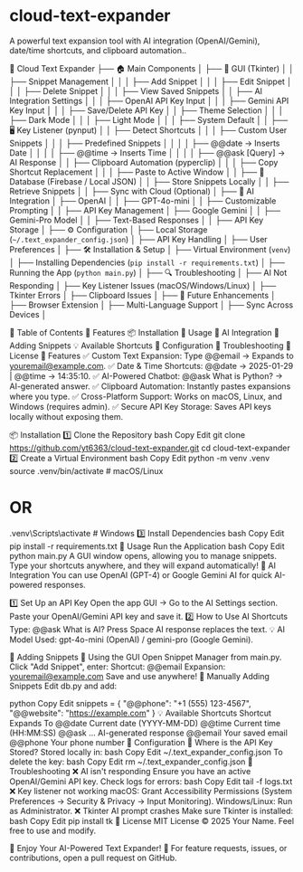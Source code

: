 # cloud-text-expander
A powerful text expansion tool with AI integration (OpenAI/Gemini), date/time shortcuts, and clipboard automation..

📌 Cloud Text Expander
 ├── 🏠 Main Components
 │   ├── 🎨 GUI (Tkinter)
 │   │   ├── Snippet Management
 │   │   │   ├── Add Snippet
 │   │   │   ├── Edit Snippet
 │   │   │   ├── Delete Snippet
 │   │   │   ├── View Saved Snippets
 │   │   ├── AI Integration Settings
 │   │   │   ├── OpenAI API Key Input
 │   │   │   ├── Gemini API Key Input
 │   │   │   ├── Save/Delete API Key
 │   │   ├── Theme Selection
 │   │   │   ├── Dark Mode
 │   │   │   ├── Light Mode
 │   │   │   ├── System Default
 │
 │   ├── 🖥️ Key Listener (pynput)
 │   │   ├── Detect Shortcuts
 │   │   │   ├── Custom User Snippets
 │   │   │   ├── Predefined Snippets
 │   │   │   │   ├── @@date → Inserts Date
 │   │   │   │   ├── @@time → Inserts Time
 │   │   │   │   ├── @@ask [Query] → AI Response
 │   │   ├── Clipboard Automation (pyperclip)
 │   │   │   ├── Copy Shortcut Replacement
 │   │   │   ├── Paste to Active Window
 │
 │   ├── 📂 Database (Firebase / Local JSON)
 │   │   ├── Store Snippets Locally
 │   │   ├── Retrieve Snippets
 │   │   ├── Sync with Cloud (Optional)
 │
 ├── 🤖 AI Integration
 │   ├── OpenAI
 │   │   ├── GPT-4o-mini
 │   │   ├── Customizable Prompting
 │   │   ├── API Key Management
 │   ├── Google Gemini
 │   │   ├── Gemini-Pro Model
 │   │   ├── Text-Based Responses
 │   │   ├── API Key Storage
 │
 ├── ⚙️ Configuration
 │   ├── Local Storage (`~/.text_expander_config.json`)
 │   ├── API Key Handling
 │   ├── User Preferences
 │
 ├── 🛠️ Installation & Setup
 │   ├── Virtual Environment (`venv`)
 │   ├── Installing Dependencies (`pip install -r requirements.txt`)
 │   ├── Running the App (`python main.py`)
 │
 ├── 🔍 Troubleshooting
 │   ├── AI Not Responding
 │   ├── Key Listener Issues (macOS/Windows/Linux)
 │   ├── Tkinter Errors
 │   ├── Clipboard Issues
 │
 ├── 🚀 Future Enhancements
 │   ├── Browser Extension
 │   ├── Multi-Language Support
 │   ├── Sync Across Devices
 │


📖 Table of Contents
🔧 Features
📦 Installation
🚀 Usage
🧠 AI Integration
📝 Adding Snippets
💡 Available Shortcuts
🔧 Configuration
🐞 Troubleshooting
📜 License
🔧 Features
✅ Custom Text Expansion: Type @@email → Expands to youremail@example.com.
✅ Date & Time Shortcuts: @@date → 2025-01-29 | @@time → 14:35:10.
✅ AI-Powered Chatbot: @@ask What is Python? → AI-generated answer.
✅ Clipboard Automation: Instantly pastes expansions where you type.
✅ Cross-Platform Support: Works on macOS, Linux, and Windows (requires admin).
✅ Secure API Key Storage: Saves API keys locally without exposing them.

📦 Installation
1️⃣ Clone the Repository
bash
Copy
Edit
git clone https://github.com/yt6363/cloud-text-expander.git
cd cloud-text-expander
2️⃣ Create a Virtual Environment
bash
Copy
Edit
python -m venv .venv
source .venv/bin/activate  # macOS/Linux
# OR
.venv\Scripts\activate  # Windows
3️⃣ Install Dependencies
bash
Copy
Edit
pip install -r requirements.txt
🚀 Usage
Run the Application
bash
Copy
Edit
python main.py
A GUI window opens, allowing you to manage snippets.
Type your shortcuts anywhere, and they will expand automatically!
🧠 AI Integration
You can use OpenAI (GPT-4) or Google Gemini AI for quick AI-powered responses.

1️⃣ Set Up an API Key
Open the app GUI → Go to the AI Settings section.
Paste your OpenAI/Gemini API key and save it.
2️⃣ How to Use AI Shortcuts
Type: @@ask What is AI?
Press Space
AI response replaces the text.
💡 AI Model Used: gpt-4o-mini (OpenAI) / gemini-pro (Google Gemini).

📝 Adding Snippets
📌 Using the GUI
Open Snippet Manager from main.py.
Click "Add Snippet", enter:
Shortcut: @@email
Expansion: youremail@example.com
Save and use anywhere!
📌 Manually Adding Snippets
Edit db.py and add:

python
Copy
Edit
snippets = {
    "@@phone": "+1 (555) 123-4567",
    "@@website": "https://example.com"
}
💡 Available Shortcuts
Shortcut	Expands To
@@date	Current date (YYYY-MM-DD)
@@time	Current time (HH:MM:SS)
@@ask ...	AI-generated response
@@email	Your saved email
@@phone	Your phone number
🔧 Configuration
📌 Where is the API Key Stored?
Stored locally in:
bash
Copy
Edit
~/.text_expander_config.json
To delete the key:
bash
Copy
Edit
rm ~/.text_expander_config.json
🐞 Troubleshooting
❌ AI isn't responding
Ensure you have an active OpenAI/Gemini API key.
Check logs for errors:
bash
Copy
Edit
tail -f logs.txt
❌ Key listener not working
macOS: Grant Accessibility Permissions (System Preferences → Security & Privacy → Input Monitoring).
Windows/Linux: Run as Administrator.
❌ Tkinter AI prompt crashes
Make sure Tkinter is installed:
bash
Copy
Edit
pip install tk
📜 License
MIT License
© 2025 Your Name. Feel free to use and modify.

🎉 Enjoy Your AI-Powered Text Expander! 🚀
For feature requests, issues, or contributions, open a pull request on GitHub.
